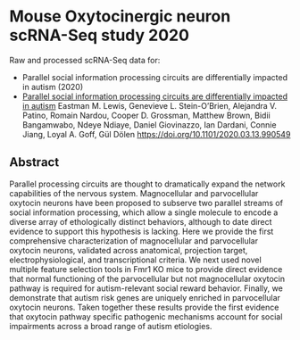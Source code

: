 # Mouse Oxytocinergic neuron scRNA-Seq study 2020
Raw and processed scRNA-Seq data for:
- Parallel social information processing circuits are differentially impacted in autism (2020)
- [Parallel social information processing circuits are differentially impacted in autism](https://doi.org/10.1101/2020.03.13.990549)
Eastman M. Lewis, Genevieve L. Stein-O’Brien, Alejandra V. Patino, Romain Nardou, Cooper D. Grossman, Matthew Brown, Bidii Bangamwabo, Ndeye Ndiaye, Daniel Giovinazzo, Ian Dardani, Connie Jiang, Loyal A. Goff, Gül Dölen
https://doi.org/10.1101/2020.03.13.990549

## Abstract
Parallel processing circuits are thought to dramatically expand the network capabilities of the nervous system. Magnocellular and parvocellular oxytocin neurons have been proposed to subserve two parallel streams of social information processing, which allow a single molecule to encode a diverse array of ethologically distinct behaviors, although to date direct evidence to support this hypothesis is lacking. Here we provide the first comprehensive characterization of magnocellular and parvocellular oxytocin neurons, validated across anatomical, projection target, electrophysiological, and transcriptional criteria. We next used novel multiple feature selection tools in Fmr1 KO mice to provide direct evidence that normal functioning of the parvocellular but not magnocellular oxytocin pathway is required for autism-relevant social reward behavior. Finally, we demonstrate that autism risk genes are uniquely enriched in parvocellular oxytocin neurons. Taken together these results provide the first evidence that oxytocin pathway specific pathogenic mechanisms account for social impairments across a broad range of autism etiologies.
